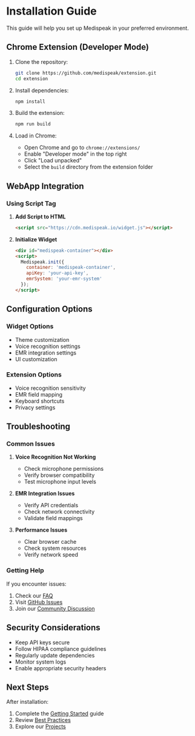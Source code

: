 # Installation Guide

This guide will help you set up Medispeak in your preferred environment.

## Chrome Extension (Developer Mode)

1. Clone the repository:
   ```bash
   git clone https://github.com/medispeak/extension.git
   cd extension
   ```

2. Install dependencies:
   ```bash
   npm install
   ```

3. Build the extension:
   ```bash
   npm run build
   ```

4. Load in Chrome:
   - Open Chrome and go to `chrome://extensions/`
   - Enable "Developer mode" in the top right
   - Click "Load unpacked"
   - Select the `build` directory from the extension folder

## WebApp Integration

### Using Script Tag

1. **Add Script to HTML**
   ```html
   <script src="https://cdn.medispeak.io/widget.js"></script>
   ```

2. **Initialize Widget**
   ```html
   <div id="medispeak-container"></div>
   <script>
     Medispeak.init({
       container: 'medispeak-container',
       apiKey: 'your-api-key',
       emrSystem: 'your-emr-system'
     });
   </script>
   ```

## Configuration Options

### Widget Options
- Theme customization
- Voice recognition settings
- EMR integration settings
- UI customization

### Extension Options
- Voice recognition sensitivity
- EMR field mapping
- Keyboard shortcuts
- Privacy settings

## Troubleshooting

### Common Issues

1. **Voice Recognition Not Working**
   - Check microphone permissions
   - Verify browser compatibility
   - Test microphone input levels

2. **EMR Integration Issues**
   - Verify API credentials
   - Check network connectivity
   - Validate field mappings

3. **Performance Issues**
   - Clear browser cache
   - Check system resources
   - Verify network speed

### Getting Help

If you encounter issues:
1. Check our [FAQ](/docs/faq)
2. Visit [GitHub Issues](https://github.com/medispeak/issues)
3. Join our [Community Discussion](https://github.com/medispeak/discussions)

## Security Considerations

- Keep API keys secure
- Follow HIPAA compliance guidelines
- Regularly update dependencies
- Monitor system logs
- Enable appropriate security headers

## Next Steps

After installation:
1. Complete the [Getting Started](/docs/intro) guide
2. Review [Best Practices](/docs/best-practices)
3. Explore our [Projects](/docs/projects) 
